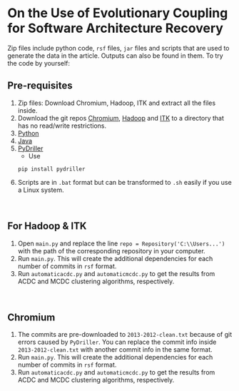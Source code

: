 # On the Use of Evolutionary Coupling for Software Architecture Recovery

Zip files include python code, `rsf` files, `jar` files and scripts that are used to generate the data in the article.
Outputs can also be found in them.
To try the code by yourself:

## Pre-requisites
1. Zip files: Download Chromium, Hadoop, ITK and extract all the files inside.
2. Download the git repos [Chromium](https://github.com/chromium/chromium), [Hadoop](https://github.com/apache/hadoop) and [ITK](https://github.com/InsightSoftwareConsortium/ITK) to a directory that has no read/write restrictions.
3. [Python](https://www.python.org/downloads/)
4. [Java](https://www.oracle.com/java/technologies/javase/javase-jdk8-downloads.html)
5. [PyDriller](https://github.com/ishepard/pydriller)
	* Use
	```
	pip install pydriller
	```
6. Scripts are in `.bat` format but can be transformed to `.sh` easily if you use a Linux system.

<br>

## For Hadoop & ITK
1. Open `main.py` and replace the line `repo = Repository('C:\\Users...')` with the path of the corresponding repository in your computer.
2. Run `main.py`. This will create the additional dependencies for each number of commits in `rsf` format.
3. Run `automaticacdc.py` and `automaticmcdc.py` to get the results from ACDC and MCDC clustering algorithms, respectively.

<br>

## Chromium
1. The commits are pre-downloaded to `2013-2012-clean.txt` because of git errors caused by `PyDriller`. You can replace the commit info inside `2013-2012-clean.txt` with another commit info in the same format.
2. Run `main.py`. This will create the additional dependencies for each number of commits in `rsf` format.
3. Run `automaticacdc.py` and `automaticmcdc.py` to get the results from ACDC and MCDC clustering algorithms, respectively.
